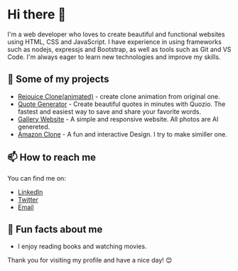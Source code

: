 # Hi there 👋

I'm a web developer who loves to create beautiful and functional websites using HTML, CSS and JavaScript. I have experience in using frameworks such as nodejs, expressjs and Bootstrap, as well as tools such as Git and VS Code. I'm always eager to learn new technologies and improve my skills.

## 🚀 Some of my projects

- [Rejouice Clone(animated)](https://github.com/Lakhaninawaz/rejouice-clone) - create clone animation from original one.
- [Quote Generator](https://github.com/Lakhaninawaz/new-quotes-website-nodejs) - Create beautiful quotes in minutes with Quozio. The fastest and easiest way to save and share your favorite words.
- [Gallery Website](https://github.com/Lakhaninawaz/gallery-website.co) - A simple and responsive website. All photos are AI genereted.
- [Amazon Clone](https://github.com/Lakhaninawaz/Amazon-Clone.io) - A fun and interactive Design. I try to make similler one. 

## 📫 How to reach me

You can find me on:

- [LinkedIn](https://www.linkedin.com/in/lakhani-nawaz/)
- [Twitter](https://twitter.com/Nawaz_Coder)
- [Email](mailto:nawaz1.cv+git@gmail.com)

## 🌟 Fun facts about me

- I enjoy reading books and watching movies.

Thank you for visiting my profile and have a nice day! 😊

